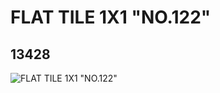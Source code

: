 # FLAT TILE 1X1 "NO.122"
## 13428
![FLAT TILE 1X1 "NO.122"](https://lc-www-live-s.legocdn.com/media/bricks/5/2/6029800.jpg)